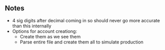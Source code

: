 ## Notes

* 4 sig digits after decimal coming in so should never go more accurate than this internally
* Options for account creationg:
  * Create them as we see them
  * Parse entire file and create them all to simulate production